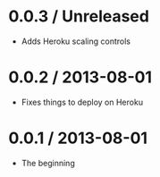 # 0.0.3 / Unreleased

* Adds Heroku scaling controls

# 0.0.2 / 2013-08-01

* Fixes things to deploy on Heroku

# 0.0.1 / 2013-08-01

* The beginning